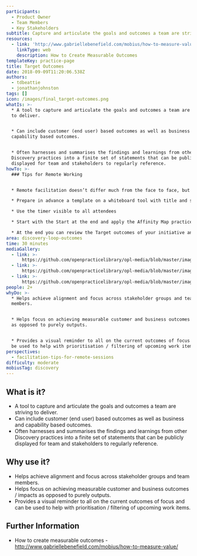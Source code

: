 ```yaml
---
participants:
  - Product Owner
  - Team Members
  - Key Stakeholders
subtitle: Capture and articulate the goals and outcomes a team are striving to deliver
resources:
  - link: 'http://www.gabriellebenefield.com/mobius/how-to-measure-value/'
    linkType: web
    description: How to Create Measurable Outcomes
templateKey: practice-page
title: Target Outcomes
date: 2018-09-09T11:20:06.538Z
authors:
  - tdbeattie
  - jonathanjohnston
tags: []
icon: /images/final_target-outcomes.png
whatIs: >-
  * A tool to capture and articulate the goals and outcomes a team are striving
  to deliver.


  * Can include customer (end user) based outcomes as well as business and
  capability based outcomes.


  * Often harnesses and summarises the findings and learnings from other
  Discovery practices into a finite set of statements that can be publicly
  displayed for team and stakeholders to regularly reference.
howTo: >-
  ### Tips for Remote Working


  * Remote facilitation doesn’t differ much from the face to face, but you need to be more clear on the preparation of the draft Target outcome prepared before the working session is starting, by your Product Owner

  * Prepare in advance a template on a whiteboard tool with title and steps and be crystal clear about what you expect providing examples

  * Use the timer visible to all attendees

  * Start with the Start at the end and apply the Affinity Map practice to group topics

  * At the end you can review the Target outcomes of your initiative and write a SMART GOAL that can become the starting point of Impact Map or the Open Decision Tree
area: discovery-loop-outcomes
time: 30 minutes
mediaGallery:
  - link: >-
      https://github.com/openpracticelibrary/opl-media/blob/master/images/Target%20Outcomes%203.jpg?raw=true
  - link: >-
      https://github.com/openpracticelibrary/opl-media/blob/master/images/Target%20Outcomes.png?raw=true
  - link: >-
      https://github.com/openpracticelibrary/opl-media/blob/master/images/target%20outcomes%202.JPG?raw=true
people: 2+
whyDo: >-
  * Helps achieve alignment and focus across stakeholder groups and team
  members.


  * Helps focus on achieving measurable customer and business outcomes / impacts
  as opposed to purely outputs.


  * Provides a visual reminder to all on the current outcomes of focus and can
  be used to help with prioritisation / filtering of upcoming work items.
perspectives:
  - facilitation-tips-for-remote-sessions
difficulty: moderate
mobiusTag: discovery
---
```

## What is it?

- A tool to capture and articulate the goals and outcomes a team are striving to deliver.
- Can include customer (end user) based outcomes as well as business and capability based outcomes.
- Often harnesses and summarises the findings and learnings from other Discovery practices into a finite set of statements that can be publicly displayed for team and stakeholders to regularly reference.

## Why use it?

- Helps achieve alignment and focus across stakeholder groups and team members.
- Helps focus on achieving measurable customer and business outcomes / impacts as opposed to purely outputs.
- Provides a visual reminder to all on the current outcomes of focus and can be used to help with prioritisation / filtering of upcoming work items.

## Further Information

- How to create measurable outcomes - http://www.gabriellebenefield.com/mobius/how-to-measure-value/
